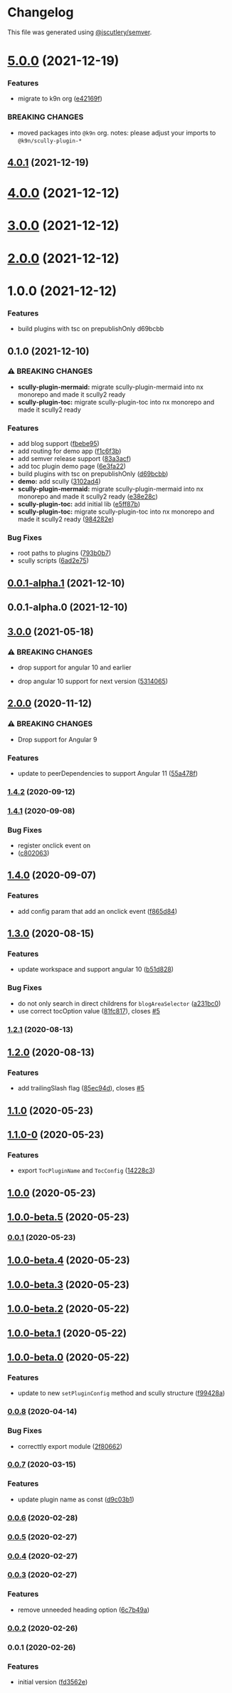 # Changelog

This file was generated using [@jscutlery/semver](https://github.com/jscutlery/semver).

# [5.0.0](https://github.com/k9n-dev/scully-plugins/compare/scully-plugin-toc-4.0.1...scully-plugin-toc-5.0.0) (2021-12-19)


### Features

* migrate to k9n org ([e42169f](https://github.com/k9n-dev/scully-plugins/commit/e42169fcf875c76725775fa22155451105efbbd2))


### BREAKING CHANGES

* moved packages into `@k9n` org.
notes: please adjust your imports to `@k9n/scully-plugin-*`



## [4.0.1](https://github.com/k9n-dev/scully-plugins/compare/scully-plugin-toc-4.0.0...scully-plugin-toc-4.0.1) (2021-12-19)



# [4.0.0](/compare/scully-plugin-toc-3.0.0...scully-plugin-toc-4.0.0) (2021-12-12)



# [3.0.0](/compare/scully-plugin-toc-2.0.0...scully-plugin-toc-3.0.0) (2021-12-12)



# [2.0.0](/compare/scully-plugin-toc-1.0.0...scully-plugin-toc-2.0.0) (2021-12-12)



# 1.0.0 (2021-12-12)


### Features

* build plugins with tsc on prepublishOnly d69bcbb



## 0.1.0 (2021-12-10)


### ⚠ BREAKING CHANGES

* **scully-plugin-mermaid:** migrate scully-plugin-mermaid into nx monorepo and made it scully2 ready
* **scully-plugin-toc:** migrate scully-plugin-toc into nx monorepo and made it scully2 ready

### Features

* add blog support ([fbebe95](https://github.com/k9n-dev/scully-plugins/commit/fbebe950f217c3f7320f19835e2faa397087564c))
* add routing for demo app ([f1c6f3b](https://github.com/k9n-dev/scully-plugins/commit/f1c6f3b3a6806410068d3596f86bab5490121609))
* add semver release support ([83a3acf](https://github.com/k9n-dev/scully-plugins/commit/83a3acf8af725c2ceecf22216967543957f4628e))
* add toc plugin demo page ([6e3fa22](https://github.com/k9n-dev/scully-plugins/commit/6e3fa222460244913f275cf2c6e116b78aa1d16c))
* build plugins with tsc on prepublishOnly ([d69bcbb](https://github.com/k9n-dev/scully-plugins/commit/d69bcbb19104094ab3ffb5c57bba7efe34954ff9))
* **demo:** add scully ([3102ad4](https://github.com/k9n-dev/scully-plugins/commit/3102ad49423825ffaeb3932dc18ba524a5deb7ae))
* **scully-plugin-mermaid:** migrate scully-plugin-mermaid into nx monorepo and made it scully2 ready ([e38e28c](https://github.com/k9n-dev/scully-plugins/commit/e38e28ce4569db416af5e81e30480f5815650acf))
* **scully-plugin-toc:** add initial lib ([e5ff87b](https://github.com/k9n-dev/scully-plugins/commit/e5ff87b7ee37423bb9f8cf56966bbda170d2af30))
* **scully-plugin-toc:** migrate scully-plugin-toc into nx monorepo and made it scully2 ready ([984282e](https://github.com/k9n-dev/scully-plugins/commit/984282e66ec3596b45b59f33c5d5dfa416cda272))


### Bug Fixes

* root paths to plugins ([793b0b7](https://github.com/k9n-dev/scully-plugins/commit/793b0b747aafaa9a972840a61d0cf3e0c6c420e5))
* scully scripts ([6ad2e75](https://github.com/k9n-dev/scully-plugins/commit/6ad2e75cbe821d829c2db6783190592860b692b3))

## [0.0.1-alpha.1](/compare/scully-plugin-toc-0.0.1-alpha.0...scully-plugin-toc-0.0.1-alpha.1) (2021-12-10)



## 0.0.1-alpha.0 (2021-12-10)



## [3.0.0](https://github.com/k9n-dev/scully-plugins/tree/main/scully/plugins/scully-plugin-toc/compare/v2.0.0...v3.0.0) (2021-05-18)


### ⚠ BREAKING CHANGES

* drop support for angular 10 and earlier

* drop angular 10 support for next version ([5314065](https://github.com/k9n-dev/scully-plugins/tree/main/scully/plugins/scully-plugin-toc/commit/53140650c809fa5b29123e3beaa07bb9ee623bd5))

## [2.0.0](https://github.com/k9n-dev/scully-plugins/tree/main/scully/plugins/scully-plugin-toc/compare/v1.4.2...v2.0.0) (2020-11-12)


### ⚠ BREAKING CHANGES

* Drop support for Angular 9

### Features

* update to peerDependencies to support Angular 11 ([55a478f](https://github.com/k9n-dev/scully-plugins/tree/main/scully/plugins/scully-plugin-toc/commit/55a478f24fc1a429ed219f966ed4968cef0513b3))

### [1.4.2](https://github.com/k9n-dev/scully-plugins/tree/main/scully/plugins/scully-plugin-toc/compare/v1.4.1...v1.4.2) (2020-09-12)

### [1.4.1](https://github.com/k9n-dev/scully-plugins/tree/main/scully/plugins/scully-plugin-toc/compare/v1.4.0...v1.4.1) (2020-09-08)


### Bug Fixes

* register onclick event on <li> ([c802063](https://github.com/k9n-dev/scully-plugins/tree/main/scully/plugins/scully-plugin-toc/commit/c802063e1b59d161d38962cf70404b7deb48cd4e))

## [1.4.0](https://github.com/k9n-dev/scully-plugins/tree/main/scully/plugins/scully-plugin-toc/compare/v1.3.0...v1.4.0) (2020-09-07)


### Features

* add config param that add an onclick event ([f865d84](https://github.com/k9n-dev/scully-plugins/tree/main/scully/plugins/scully-plugin-toc/commit/f865d848e530caad1d56a21af9e354053c8ec1bf))

## [1.3.0](https://github.com/k9n-dev/scully-plugins/tree/main/scully/plugins/scully-plugin-toc/compare/v1.2.0...v1.3.0) (2020-08-15)


### Features

* update workspace and support angular 10 ([b51d828](https://github.com/k9n-dev/scully-plugins/tree/main/scully/plugins/scully-plugin-toc/commit/b51d828b064057db823e24c685baed66de950729))


### Bug Fixes

* do not only search in direct childrens for `blogAreaSelector` ([a231bc0](https://github.com/k9n-dev/scully-plugins/tree/main/scully/plugins/scully-plugin-toc/commit/a231bc03b6ff62a8e67d85e0b3496087d1ec3dd9))
* use correct tocOption value ([81fc817](https://github.com/k9n-dev/scully-plugins/tree/main/scully/plugins/scully-plugin-toc/commit/81fc81782af3b7dfcf571eac535644840a7f1694)), closes [#5](https://github.com/k9n-dev/scully-plugins/tree/main/scully/plugins/scully-plugin-toc/issues/5)

### [1.2.1](https://github.com/k9n-dev/scully-plugins/tree/main/scully/plugins/scully-plugin-toc/compare/v1.2.0...v1.2.1) (2020-08-13)

## [1.2.0](https://github.com/k9n-dev/scully-plugins/tree/main/scully/plugins/scully-plugin-toc/compare/v1.1.0...v1.2.0) (2020-08-13)


### Features

* add trailingSlash flag ([85ec94d](https://github.com/k9n-dev/scully-plugins/tree/main/scully/plugins/scully-plugin-toc/commit/85ec94d22d8306ba5ed7621b47b1e7e09dd8be7a)), closes [#5](https://github.com/k9n-dev/scully-plugins/tree/main/scully/plugins/scully-plugin-toc/issues/5)

## [1.1.0](https://github.com/k9n-dev/scully-plugins/tree/main/scully/plugins/scully-plugin-toc/compare/v1.1.0-0...v1.1.0) (2020-05-23)

## [1.1.0-0](https://github.com/k9n-dev/scully-plugins/tree/main/scully/plugins/scully-plugin-toc/compare/v1.0.0...v1.1.0-0) (2020-05-23)


### Features

* export `TocPluginName` and `TocConfig` ([14228c3](https://github.com/k9n-dev/scully-plugins/tree/main/scully/plugins/scully-plugin-toc/commit/14228c3a80081f814262463b5337ad31dff4dad5))

## [1.0.0](https://github.com/k9n-dev/scully-plugins/tree/main/scully/plugins/scully-plugin-toc/compare/v1.0.0-beta.5...v1.0.0) (2020-05-23)

## [1.0.0-beta.5](https://github.com/k9n-dev/scully-plugins/tree/main/scully/plugins/scully-plugin-toc/compare/v1.0.0-beta.4...v1.0.0-beta.5) (2020-05-23)

### [0.0.1](https://github.com/k9n-dev/scully-plugins/tree/main/scully/plugins/scully-plugin-toc/compare/v1.0.0-beta.4...v0.0.1) (2020-05-23)

## [1.0.0-beta.4](https://github.com/k9n-dev/scully-plugins/tree/main/scully/plugins/scully-plugin-toc/compare/v1.0.0-beta.3...v1.0.0-beta.4) (2020-05-23)

## [1.0.0-beta.3](https://github.com/k9n-dev/scully-plugins/tree/main/scully/plugins/scully-plugin-toc/compare/v1.0.0-beta.2...v1.0.0-beta.3) (2020-05-23)

## [1.0.0-beta.2](https://github.com/k9n-dev/scully-plugins/tree/main/scully/plugins/scully-plugin-toc/compare/v1.0.0-beta.1...v1.0.0-beta.2) (2020-05-22)

## [1.0.0-beta.1](https://github.com/k9n-dev/scully-plugins/tree/main/scully/plugins/scully-plugin-toc/compare/v1.0.0-beta.0...v1.0.0-beta.1) (2020-05-22)

## [1.0.0-beta.0](https://github.com/k9n-dev/scully-plugins/tree/main/scully/plugins/scully-plugin-toc/compare/v0.0.8...v1.0.0-beta.0) (2020-05-22)


### Features

* update to new `setPluginConfig` method and scully structure ([f99428a](https://github.com/k9n-dev/scully-plugins/tree/main/scully/plugins/scully-plugin-toc/commit/f99428ade5de3b368d6f2ffaa80a37e44912b2d3))

### [0.0.8](https://github.com/k9n-dev/scully-plugins/tree/main/scully/plugins/scully-plugin-toc/compare/v0.0.7...v0.0.8) (2020-04-14)


### Bug Fixes

* correcttly export module ([2f80662](https://github.com/k9n-dev/scully-plugins/tree/main/scully/plugins/scully-plugin-toc/commit/2f80662b9ac6840963bf381e43692476e729694f))

### [0.0.7](https://github.com/k9n-dev/scully-plugins/tree/main/scully/plugins/scully-plugin-toc/compare/v0.0.6...v0.0.7) (2020-03-15)


### Features

* update plugin name as const ([d9c03b1](https://github.com/k9n-dev/scully-plugins/tree/main/scully/plugins/scully-plugin-toc/commit/d9c03b18646b68abda52a46ca2adb0a6d82ef3d9))

### [0.0.6](https://github.com/k9n-dev/scully-plugins/tree/main/scully/plugins/scully-plugin-toc/compare/v0.0.5...v0.0.6) (2020-02-28)

### [0.0.5](https://github.com/k9n-dev/scully-plugins/tree/main/scully/plugins/scully-plugin-toc/compare/v0.0.4...v0.0.5) (2020-02-27)

### [0.0.4](https://github.com/k9n-dev/scully-plugins/tree/main/scully/plugins/scully-plugin-toc/compare/v0.0.3...v0.0.4) (2020-02-27)

### [0.0.3](https://github.com/k9n-dev/scully-plugins/tree/main/scully/plugins/scully-plugin-toc/compare/v0.0.2...v0.0.3) (2020-02-27)


### Features

* remove unneeded heading option ([6c7b49a](https://github.com/k9n-dev/scully-plugins/tree/main/scully/plugins/scully-plugin-toc/commit/6c7b49a79d8830e4d90d301882fc7d99d2b0887f))

### [0.0.2](https://github.com/k9n-dev/scully-plugins/tree/main/scully/plugins/scully-plugin-toc/compare/v0.0.1...v0.0.2) (2020-02-26)

### 0.0.1 (2020-02-26)


### Features

* initial version ([fd3562e](https://github.com/k9n-dev/scully-plugins/tree/main/scully/plugins/scully-plugin-toc/commit/fd3562ec8e21689d0621dbfe58d7b41cf56b47a4))
